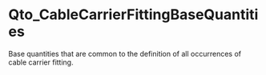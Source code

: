 # Qto_CableCarrierFittingBaseQuantities

Base quantities that are common to the definition of all occurrences of cable carrier fitting.
<!-- end of short definition -->


